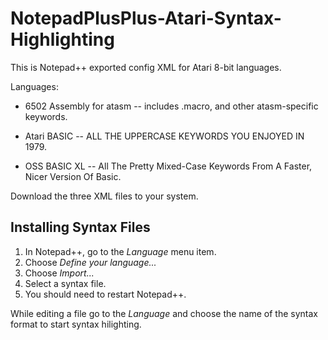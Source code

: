 # NotepadPlusPlus-Atari-Syntax-Highlighting
This is Notepad++ exported config XML for Atari 8-bit languages.

Languages:

- 6502 Assembly for atasm -- includes .macro, and other atasm-specific keywords.

- Atari BASIC -- ALL THE UPPERCASE KEYWORDS YOU ENJOYED IN 1979.

- OSS BASIC XL -- All The Pretty Mixed-Case Keywords From A Faster, Nicer Version Of Basic.


Download the three XML files to your system.

## Installing Syntax Files
1. In Notepad++, go to the *Language* menu item.
1. Choose *Define your language...*
1. Choose *Import...* 
1. Select a syntax file.
1. You should need to restart Notepad++.

While editing a file go to the *Language* and choose the name of the syntax format to start syntax hilighting.
